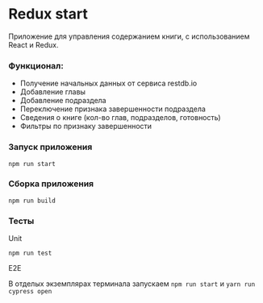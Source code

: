 # Redux start 
Приложение для управления содержанием книги, с использованием React и Redux.

### Функционал:
* Получение начальных данных от сервиса restdb.io
* Добавление главы
* Добавление подраздела
* Переключение признака завершенности подраздела
* Сведения о книге (кол-во глав, подразделов, готовность)
* Фильтры по признаку завершенности

### Запуск приложения

`npm run start`

### Сборка приложения

`npm run build`

### Тесты
Unit

`npm run test`

E2E

В отделых экземплярах терминала запускаем
`npm run start` и `yarn run cypress open`